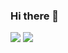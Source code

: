 ### Hi there 👋
![](https://github-readme-stats.vercel.app/api?username=fabio-cdias&show_icons=true&bg_color=000000&text_color=ffffff&title_color=ffffff&icon_color=ffffff&border_color=ffffff)
![](https://github-readme-stats.vercel.app/api/top-langs/?username=fabio-cdias&langs_count=10&hide_progress=false&bg_color=000000&text_color=ffffff&title_color=ffffff&icon_color=ffffff&border_color=ffffff)
<!--
**fabio-cdias/fabio-Cdias** is a ✨ _special_ ✨ repository because its `README.md` (this file) appears on your GitHub profile.

Here are some ideas to get you started:

- 🔭 I’m currently working on ...
- 🌱 I’m currently learning ...
- 👯 I’m looking to collaborate on ...
- 🤔 I’m looking for help with ...
- 💬 Ask me about ...
- 📫 How to reach me: ...
- 😄 Pronouns: ...
- ⚡ Fun fact: ...
-->
